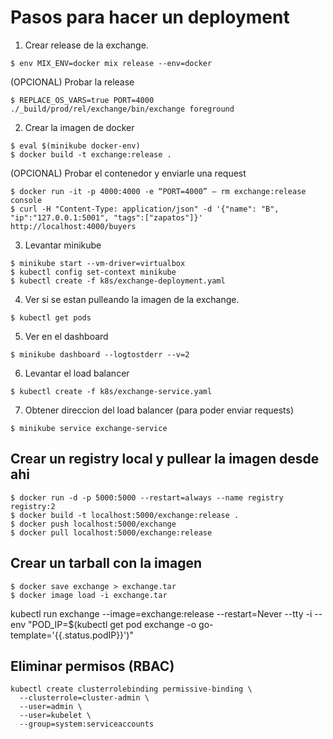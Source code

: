 # Pasos para hacer un deployment

1. Crear release de la exchange.
```
$ env MIX_ENV=docker mix release --env=docker
```

(OPCIONAL) Probar la release
```
$ REPLACE_OS_VARS=true PORT=4000 ./_build/prod/rel/exchange/bin/exchange foreground
```

2. Crear la imagen de docker
```
$ eval $(minikube docker-env)
$ docker build -t exchange:release .
```

(OPCIONAL) Probar el contenedor y enviarle una request
```
$ docker run -it -p 4000:4000 -e “PORT=4000” — rm exchange:release console
$ curl -H "Content-Type: application/json" -d '{"name": "B", "ip":"127.0.0.1:5001", "tags":["zapatos"]}' http://localhost:4000/buyers
```

3. Levantar minikube
```
$ minikube start --vm-driver=virtualbox
$ kubectl config set-context minikube
$ kubectl create -f k8s/exchange-deployment.yaml
```

4. Ver si se estan pulleando la imagen de la exchange.
```
$ kubectl get pods
```

5. Ver en el dashboard
```
$ minikube dashboard --logtostderr --v=2
```

6. Levantar el load balancer
```
$ kubectl create -f k8s/exchange-service.yaml
```

7. Obtener direccion del load balancer (para poder enviar requests)
```
$ minikube service exchange-service
```
## Crear un registry local y pullear la imagen desde ahi
```
$ docker run -d -p 5000:5000 --restart=always --name registry registry:2
$ docker build -t localhost:5000/exchange:release .
$ docker push localhost:5000/exchange
$ docker pull localhost:5000/exchange:release
```

## Crear un tarball con la imagen
```
$ docker save exchange > exchange.tar
$ docker image load -i exchange.tar
```
kubectl run exchange --image=exchange:release --restart=Never --tty -i --env "POD_IP=$(kubectl get pod exchange -o go-template='{{.status.podIP}}')"

## Eliminar permisos (RBAC)
```
kubectl create clusterrolebinding permissive-binding \
  --clusterrole=cluster-admin \
  --user=admin \
  --user=kubelet \
  --group=system:serviceaccounts
```
